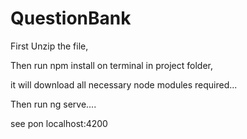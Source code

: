 # QuestionBank


First Unzip the file,

Then run npm install on terminal in project folder,

it will download all necessary node modules required...

Then run ng serve....

see pon localhost:4200
